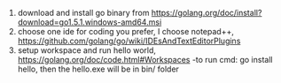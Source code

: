 1. download and install go binary from https://golang.org/doc/install?download=go1.5.1.windows-amd64.msi
2. choose one ide for coding you prefer,  I choose notepad++, https://github.com/golang/go/wiki/IDEsAndTextEditorPlugins
3. setup workspace and run hello world, https://golang.org/doc/code.html#Workspaces
    -to run cmd: go install hello, then the hello.exe will be in bin/ folder
